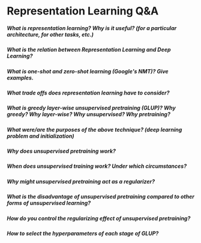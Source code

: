 # Representation Learning Q&A

##### What is representation learning? Why is it useful? (for a particular architecture, for other tasks, etc.)
##### What is the relation between Representation Learning and Deep Learning?
##### What is one-shot and zero-shot learning (Google's NMT)? Give examples.
##### What trade offs does representation learning have to consider?
##### What is greedy layer-wise unsupervised pretraining (GLUP)? Why greedy? Why layer-wise? Why unsupervised? Why pretraining?
##### What were/are the purposes of the above technique? (deep learning problem and initialization)
##### Why does unsupervised pretraining work?
##### When does unsupervised training work? Under which circumstances?
##### Why might unsupervised pretraining act as a regularizer?
##### What is the disadvantage of unsupervised pretraining compared to other forms of unsupervised learning?
##### How do you control the regularizing effect of unsupervised pretraining?
##### How to select the hyperparameters of each stage of GLUP?
